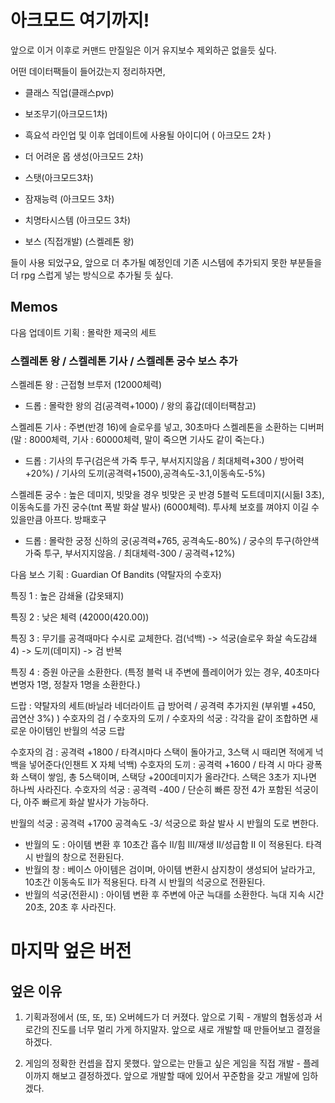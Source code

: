 # 아크모드 여기까지!
<p>
앞으로 이거 이후로 커맨드 만질일은 이거 유지보수 제외하곤 없을듯 싶다.

어떤 데이터팩들이 들어갔는지 정리하자면,

- 클래스 직업(클래스pvp)

- 보조무기(아크모드1차)

- 흑요석 라인업 및 이후 업데이트에 사용될 아이디어 ( 아크모드 2차 )

- 더 어려운 몹 생성(아크모드 2차)

- 스탯(아크모드3차) 

- 잠재능력 (아크모드 3차)

- 치명타시스템 (아크모드 3차)

- 보스 (직접개발) (스켈레톤 왕)

들이 사용 되었구요, 앞으로 더 추가될 예정인데 기존 시스템에 추가되지 못한 부분들을 더 rpg 스럽게 넣는 방식으로 추가될 듯 싶다.
</p>

## Memos
<p>
  다음 업데이트 기획 : 몰락한 제국의 세트
  
  ### 스켈레톤 왕 / 스켈레톤 기사 / 스켈레톤 궁수 보스 추가
  
  스켈레톤 왕 : 근접형 브루저 (12000체력)
  - 드롭 : 몰락한 왕의 검(공격력+1000) / 왕의 흉갑(데이터팩참고)
  
  스켈레톤 기사 : 주변(반경 16)에 슬로우를 넣고, 30초마다 스켈레톤을 소환하는 디버퍼 (말 : 8000체력, 기사 : 60000체력, 말이 죽으면 기사도 같이 죽는다.)
  - 드롭 : 기사의 투구(검은색 가죽 투구, 부서지지않음 / 최대체력+300 / 방어력+20%) / 기사의 도끼(공격력+1500),공격속도-3.1,이동속도-5%)
  
  스켈레톤 궁수 : 높은 데미지, 빗맞을 경우 빗맞은 곳 반경 5블럭 도트데미지(시듦I 3초), 이동속도를 가진 궁수(tnt 폭발 화살 발사) (6000체력). 투사체 보호를 껴야지 이길 수 있을만큼 아프다. 방패호구
  - 드롭 : 몰락한 궁정 신하의 궁(공격력+765, 공격속도-80%) / 궁수의 투구(하얀색 가죽 투구, 부서지지않음. / 최대체력-300 / 공격력+12%)
  
</p>

<p>
다음 보스 기획 : Guardian Of Bandits (약탈자의 수호자)

특징 1 : 높은 감쇄율 (갑옷돼지)
  
특징 2 : 낮은 체력 (42000(420.00))

특징 3 : 무기를 공격때마다 수시로 교체한다.
  검(넉백) -> 석궁(슬로우 화살 속도감쇄4) -> 도끼(데미지) -> 검 반복

특징 4 : 증원
  아군을 소환한다. (특정 블럭 내 주변에 플레이어가 있는 경우, 40초마다 변명자 1명, 정찰자 1명을 소환한다.)
  
 드랍 : 약탈자의 세트(바닐라 네더라이트 급 방어력 / 공격력 추가지원 (부위별 +450, 곱연산 3%) )
  수호자의 검 / 수호자의 도끼 / 수호자의 석궁 : 각각을 같이 조합하면 새로운 아이템인 반월의 석궁 드랍
  
  수호자의 검 : 공격력 +1800 / 타격시마다 스택이 돌아가고, 3스택 시 때리면 적에게 넉백을 넣어준다(인챈트 X 자체 넉백)
  수호자의 도끼 : 공격력 +1600 / 타격 시 마다 광폭화 스택이 쌓임, 총 5스택이며, 스택당 +200데미지가 올라간다. 스택은 3초가 지나면 하나씩 사라진다.
  수호자의 석궁 : 공격력 -400 / 단순히 빠른 장전 4가 포함된 석궁이다,  아주 빠르게 화살 발사가 가능하다.
  
  반월의 석궁 : 공격력 +1700 공격속도 -3/ 석궁으로 화살 발사 시 반월의 도로 변한다.
  - 반월의 도 : 아이템 변환 후 10초간 흡수 II/힘 III/재생 II/성급함 II 이 적용된다. 타격 시 반월의 창으로 전환된다.
  - 반월의 창 : 베이스 아이템은 검이며, 아이템 변환시 삼지창이 생성되어 날라가고, 10초간 이동속도 II가 적용된다. 타격 시 반월의 석궁으로 전환된다.
  - 반월의 석궁(전환시) : 아이템 변환 후 주변에 아군 늑대를 소환한다. 늑대 지속 시간 20초, 20초 후 사라진다.
</p>

# 마지막 엎은 버전

## 엎은 이유

1. 기획과정에서 (또, 또, 또) 오버헤드가 더 커졌다.
앞으로 기획 - 개발의 협동성과 서로간의 진도를 너무 멀리 가게 하지말자.
앞으로 새로 개발할 때 만들어보고 결정을 하겠다.

2. 게임의 정확한 컨셉을 잡지 못했다.
앞으로는 만들고 싶은 게임을 직접 개발 - 플레이까지 해보고 결정하겠다.
앞으로 개발할 때에 있어서 꾸준함을 갖고 개발에 임하겠다.
